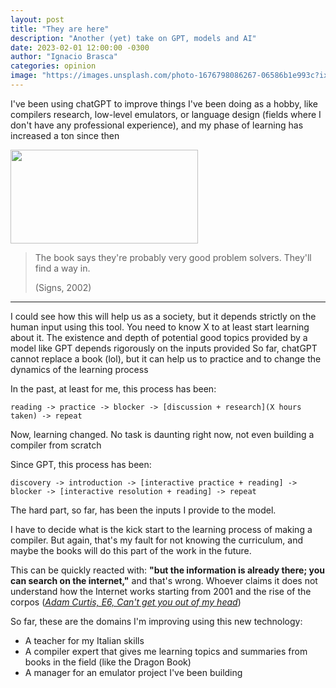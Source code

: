 ```yaml
---
layout: post
title: "They are here"
description: "Another (yet) take on GPT, models and AI"
date: 2023-02-01 12:00:00 -0300
author: "Ignacio Brasca"
categories: opinion
image: "https://images.unsplash.com/photo-1676798086267-06586b1e993c?ixlib=rb-4.0.3&ixid=MnwxMjA3fDB8MHxwaG90by1wYWdlfHx8fGVufDB8fHx8&auto=format&fit=crop&w=2232&q=80"
---
```


I've been using chatGPT to improve things I've been doing as a hobby, like compilers research, low-level emulators, or language design (fields where I don't have any professional experience), and my phase of learning has increased a ton since then

<img src="https://upload.wikimedia.org/wikipedia/it/thumb/0/0f/Signs.jpg/800px-Signs.jpg"  width="300" height="150">

> The book says they're probably very good problem solvers. They'll find a way in. 
>
> (Signs, 2002)

--- 

I could see how this will help us as a society, but it depends strictly on the human input using this tool. You need to know X to at least start learning about it. The existence and depth of potential good topics provided by a model like GPT depends rigorously on the inputs provided 
So far, chatGPT cannot replace a book (lol), but it can help us to practice and to change the dynamics of the learning process

In the past, at least for me, this process has been: 

```reading -> practice -> blocker -> [discussion + research](X hours taken) -> repeat ```


Now, learning changed. No task is daunting right now, not even building a compiler from scratch

Since GPT, this process has been:

```discovery -> introduction -> [interactive practice + reading] -> blocker -> [interactive resolution + reading] -> repeat```

The hard part, so far, has been the inputs I provide to the model. 

I have to decide what is the kick start to the learning process of making a compiler. But again, that's my fault for not knowing the curriculum, and maybe the books will do this part of the work in the future.

This can be quickly reacted with: **"but the information is already there; you can search on the internet,"** and that's wrong. Whoever claims it does not understand how the Internet works starting from 2001 and the rise of the corpos ([*Adam Curtis, E6, Can't get you out of my head*](https://www.imdb.com/title/tt14036864/)) 

So far, these are the domains I'm improving using this new technology:

- A teacher for my Italian skills
- A compiler expert that gives me learning topics and summaries from books in the field (like the Dragon Book)
- A manager for an emulator project I've been building